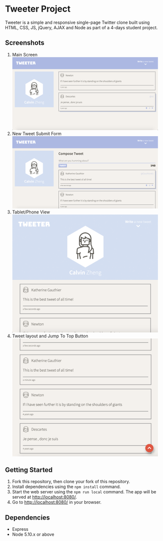 # Tweeter Project

Tweeter is a simple and responsive single-page Twitter clone built using HTML, CSS, JS, jQuery, AJAX and Node as part of a 4-days student project.

## Screenshots
1. Main Screen
!["Main Screen"](https://github.com/CalvinZheng1/Tweeter/blob/master/docs/Main%20Screen.png)
2. New Tweet Submit Form
!["Main Screen with New Tweet Box"](https://github.com/CalvinZheng1/Tweeter/blob/master/docs/Tweet%20Box.png)
3. Tablet/Phone View
!["Tablet/Phone View"](https://github.com/CalvinZheng1/Tweeter/blob/master/docs/Tablet:Phone%20View.png)
4. Tweet layout and Jump To Top Button
!["Tweets and Scroll to Top Button"](https://github.com/CalvinZheng1/Tweeter/blob/master/docs/Tweets%20and%20Scroll%20To%20Top%20Button.png)

## Getting Started

1. Fork this repository, then clone your fork of this repository.
2. Install dependencies using the `npm install` command.
3. Start the web server using the `npm run local` command. The app will be served at <http://localhost:8080/>.
4. Go to <http://localhost:8080/> in your browser.

## Dependencies

- Express
- Node 5.10.x or above
